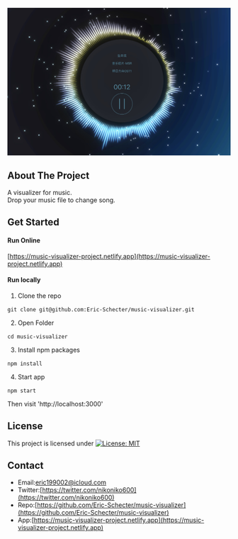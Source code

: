 <p align="center">
  <img src="./screenshot/profile.jpg">
</p>

## About The Project
A visualizer for music.  
Drop your music file to change song.  

## Get Started
#### Run Online   
[https://music-visualizer-project.netlify.app](https://music-visualizer-project.netlify.app) 

#### Run locally
1. Clone the repo  
```
git clone git@github.com:Eric-Schecter/music-visualizer.git
```
2. Open Folder  
```
cd music-visualizer
```
3. Install npm packages  
```
npm install
```
4. Start app  
```
npm start
```
Then visit 'http://localhost:3000'

## License
This project is licensed under [![License: MIT](https://img.shields.io/badge/License-MIT-yellow.svg)](https://opensource.org/licenses/MIT)

## Contact
* Email:[eric199002@icloud.com](eric199002@icloud.com)
* Twitter:[https://twitter.com/nikoniko600](https://twitter.com/nikoniko600)
* Repo:[https://github.com/Eric-Schecter/music-visualizer](https://github.com/Eric-Schecter/music-visualizer)
* App:[https://music-visualizer-project.netlify.app](https://music-visualizer-project.netlify.app) 
